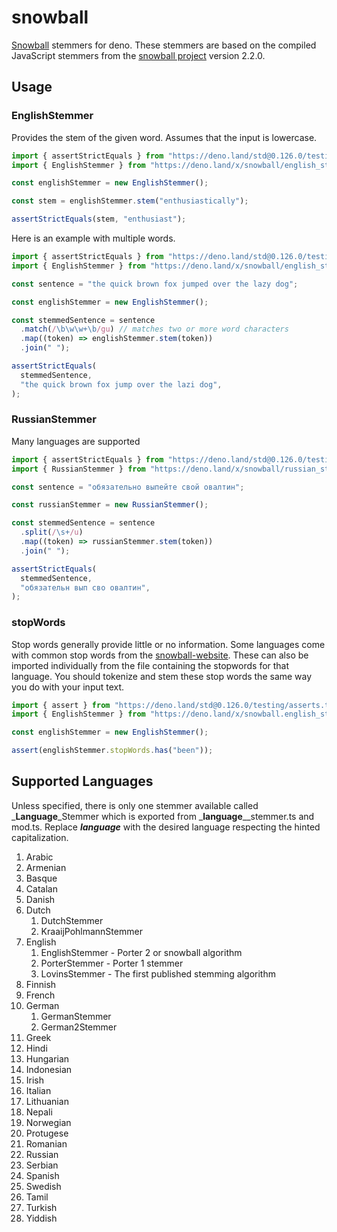 # snowball

[Snowball](https://snowballstem.org/) stemmers for deno. These stemmers are
based on the compiled JavaScript stemmers from the
[snowball project](https://github.com/snowballstem) version 2.2.0.

## Usage

### EnglishStemmer

Provides the stem of the given word. Assumes that the input is lowercase.

```ts
import { assertStrictEquals } from "https://deno.land/std@0.126.0/testing/asserts.ts";
import { EnglishStemmer } from "https://deno.land/x/snowball/english_stemmer.ts";

const englishStemmer = new EnglishStemmer();

const stem = englishStemmer.stem("enthusiastically");

assertStrictEquals(stem, "enthusiast");
```

Here is an example with multiple words.

```ts
import { assertStrictEquals } from "https://deno.land/std@0.126.0/testing/asserts.ts";
import { EnglishStemmer } from "https://deno.land/x/snowball/english_stemmer.ts";

const sentence = "the quick brown fox jumped over the lazy dog";

const englishStemmer = new EnglishStemmer();

const stemmedSentence = sentence
  .match(/\b\w\w+\b/gu) // matches two or more word characters
  .map((token) => englishStemmer.stem(token))
  .join(" ");

assertStrictEquals(
  stemmedSentence,
  "the quick brown fox jump over the lazi dog",
);
```

### RussianStemmer

Many languages are supported

```ts
import { assertStrictEquals } from "https://deno.land/std@0.126.0/testing/asserts.ts";
import { RussianStemmer } from "https://deno.land/x/snowball/russian_stemmer.ts";

const sentence = "обязательно выпейте свой овалтин";

const russianStemmer = new RussianStemmer();

const stemmedSentence = sentence
  .split(/\s+/u)
  .map((token) => russianStemmer.stem(token))
  .join(" ");

assertStrictEquals(
  stemmedSentence,
  "обязательн вып сво овалтин",
);
```

### stopWords

Stop words generally provide little or no information. Some languages come with
common stop words from the
[snowball-website](https://github.com/snowballstem/snowball-website). These can
also be imported individually from the file containing the stopwords for that
language. You should tokenize and stem these stop words the same way you do with
your input text.

```ts
import { assert } from "https://deno.land/std@0.126.0/testing/asserts.ts";
import { EnglishStemmer } from "https://deno.land/x/snowball.english_stemmer.ts";

const englishStemmer = new EnglishStemmer();

assert(englishStemmer.stopWords.has("been"));
```

## Supported Languages

Unless specified, there is only one stemmer available called
_**Language**_Stemmer which is exported from _**language**__stemmer.ts and
mod.ts. Replace _**language**_ with the desired language respecting the hinted
capitalization.

1. Arabic
1. Armenian
1. Basque
1. Catalan
1. Danish
1. Dutch
   1. DutchStemmer
   1. KraaijPohlmannStemmer
1. English
   1. EnglishStemmer - Porter 2 or snowball algorithm
   1. PorterStemmer - Porter 1 stemmer
   1. LovinsStemmer - The first published stemming algorithm
1. Finnish
1. French
1. German
   1. GermanStemmer
   1. German2Stemmer
1. Greek
1. Hindi
1. Hungarian
1. Indonesian
1. Irish
1. Italian
1. Lithuanian
1. Nepali
1. Norwegian
1. Protugese
1. Romanian
1. Russian
1. Serbian
1. Spanish
1. Swedish
1. Tamil
1. Turkish
1. Yiddish
